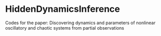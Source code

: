 # HiddenDynamicsInference
Codes for the paper: Discovering dynamics and parameters of nonlinear oscillatory and chaotic systems from partial observations
